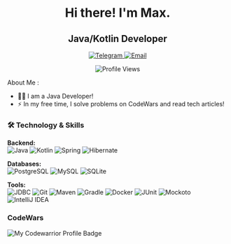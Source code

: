 <h1 align="center"> Hi there! I'm Max. </h1>

<h2 align="center"> Java/Kotlin Developer </h1>
<p align="center">
  <a href="https://t.me/Mr_Brik">
    <img src="https://img.shields.io/badge/Telegram-2CA5E0?style=for-the-badge&logo=telegram&logoColor=white" alt="Telegram"/>
  </a>
  <a href="mailto:maksimbrikun@gmail.com">
    <img src="https://img.shields.io/badge/Email-D14836?style=for-the-badge&logo=gmail&logoColor=white&color=red" alt="Email"/>
  </a> 
</p>

  <p align="center">
  <a>
<img src="https://komarev.com/ghpvc/?username=Mr-Brick1&style=flat-square&color=blue&style=for-the-badge"  alt="Profile Views"/>
  </a>
</p>

About Me :
* 👩‍💻 I am a Java Developer!
* ⚡ In my free time, I solve problems on CodeWars and read tech articles!

### 🛠️ Technology & Skills

**Backend:**  
![Java](https://img.shields.io/badge/Java-007396?style=for-the-badge&logo=openjdk&logoColor=white)
![Kotlin](https://img.shields.io/badge/Kotlin-%237F52FF?logo=kotlin&logoColor=white&style=for-the-badge)
![Spring](https://img.shields.io/badge/Spring-%236DB33F?logo=spring&logoColor=white&style=for-the-badge)
![Hibernate](https://img.shields.io/badge/Hibernate-%23BCAE79?logo=hibernate&style=for-the-badge)

**Databases:**  
![PostgreSQL](https://img.shields.io/badge/PostgreSQL-%23336791?logo=postgresql&logoColor=white&style=for-the-badge)
![MySQL](https://img.shields.io/badge/MySQL-%234479A1?logo=mysql&logoColor=white&style=for-the-badge)
![SQLite](https://img.shields.io/badge/SQLite-%23003B57?logo=sqlite&logoColor=white&style=for-the-badge)

**Tools:**  
![JDBC](https://img.shields.io/badge/JDBC-%23D62C2C?style=for-the-badge)
![Git](https://img.shields.io/badge/Git-%23F05032?logo=git&logoColor=white&style=for-the-badge)
![Maven](https://img.shields.io/badge/Maven-%23C71A36?logo=apache-maven&style=for-the-badge)
![Gradle](https://img.shields.io/badge/Gradle-%2302303A??logo=gradle&logoColor=white&style=for-the-badge)
![Docker](https://img.shields.io/badge/Docker-%232496ED?logo=docker&logoColor=white&style=for-the-badge)
![JUnit](https://img.shields.io/badge/JUnit-%2325A162?logo=JUnit5&logoColor=white&style=for-the-badge)
![Mockoto](https://img.shields.io/badge/Mockito-%2300C4CC?style=for-the-badge&logoColor=black&labelColor=black)
![IntelliJ IDEA](https://img.shields.io/badge/IntelliJ_IDEA-%23B731CE?logo=intellij-idea&style=for-the-badge)

<!--### 📊 Activity on GitHub


<p align="center">
  <img src="https://github-readme-stats.vercel.app/api?username=Mr-Brick1&show_icons=true&theme=dark&hide_title=true" alt="GitHub Stats"/>
  <img src="https://github-readme-stats.vercel.app/api/top-langs/?username=Mr-Brick1&layout=compact&theme=dark" alt="Top Languages"/>
</p>
-->

### CodeWars

![My Codewarrior Profile Badge](https://www.codewars.com/users/Mr_brick/badges/large) 


<!--
**Mr-Brick1/Mr-Brick1** is a ✨ _special_ ✨ repository because its `README.md` (this file) appears on your GitHub profile.

Here are some ideas to get you started:

- 🔭 I’m currently working on ...
- 🌱 I’m currently learning ...
- 👯 I’m looking to collaborate on ...
- 🤔 I’m looking for help with ...
- 💬 Ask me about ...
- 📫 How to reach me: ...
- 😄 Pronouns: ...
- ⚡ Fun fact: ...
-->
